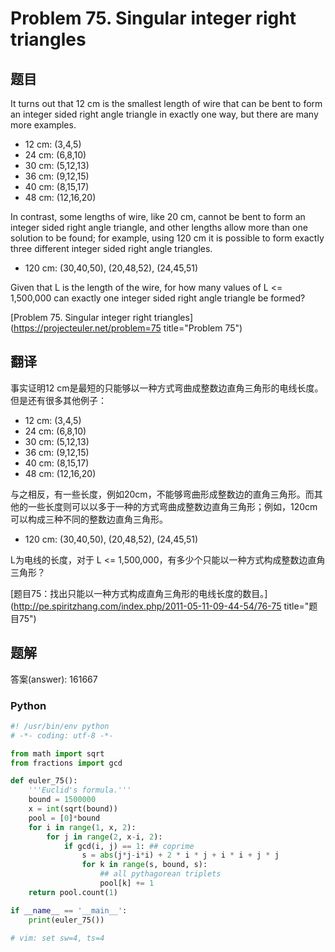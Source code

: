Problem 75. Singular integer right triangles
========================================

## 题目

It turns out that 12 cm is the smallest length of wire that can be bent to form an integer sided right angle
triangle in exactly one way, but there are many more examples.

+ 12 cm: (3,4,5)
+ 24 cm: (6,8,10)
+ 30 cm: (5,12,13)
+ 36 cm: (9,12,15)
+ 40 cm: (8,15,17)
+ 48 cm: (12,16,20)

In contrast, some lengths of wire, like 20 cm, cannot be bent to form an integer sided right angle triangle, and other lengths allow more than one solution to be found; for example, using 120 cm it is possible to form exactly three different integer sided right angle triangles.

+ 120 cm: (30,40,50), (20,48,52), (24,45,51)

Given that L is the length of the wire, for how many values of L <= 1,500,000 can exactly one integer sided right angle triangle be formed?

[Problem 75. Singular integer right triangles](https://projecteuler.net/problem=75 title="Problem 75")

## 翻译

事实证明12 cm是最短的只能够以一种方式弯曲成整数边直角三角形的电线长度。但是还有很多其他例子：

+ 12 cm: (3,4,5)
+ 24 cm: (6,8,10)
+ 30 cm: (5,12,13)
+ 36 cm: (9,12,15)
+ 40 cm: (8,15,17)
+ 48 cm: (12,16,20)

与之相反，有一些长度，例如20cm，不能够弯曲形成整数边的直角三角形。而其他的一些长度则可以以多于一种的方式弯曲成整数边直角三角形；例如，120cm可以构成三种不同的整数边直角三角形。

+ 120 cm: (30,40,50), (20,48,52), (24,45,51)

L为电线的长度，对于 L <= 1,500,000，有多少个只能以一种方式构成整数边直角三角形？

[题目75：找出只能以一种方式构成直角三角形的电线长度的数目。](http://pe.spiritzhang.com/index.php/2011-05-11-09-44-54/76-75 title="题目75")

## 题解

答案(answer): 161667

### Python

~~~python
#! /usr/bin/env python
# -*- coding: utf-8 -*-

from math import sqrt
from fractions import gcd

def euler_75():
    '''Euclid's formula.'''
    bound = 1500000
    x = int(sqrt(bound))
    pool = [0]*bound
    for i in range(1, x, 2):
        for j in range(2, x-i, 2):
            if gcd(i, j) == 1: ## coprime
                s = abs(j*j-i*i) + 2 * i * j + i * i + j * j
                for k in range(s, bound, s):
                    ## all pythagorean triplets
                    pool[k] += 1
    return pool.count(1)

if __name__ == '__main__':
    print(euler_75())

# vim: set sw=4, ts=4
~~~
